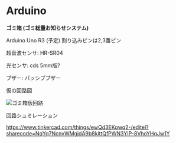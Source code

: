 # Arduino

**ゴミ箱 (ゴミ総量お知らせシステム)**

Arduino Uno R3 (予定) 割り込みピンは2,3番ピン

超音波センサ: HR-SR04

光センサ: cds 5mm版?

ブザー: パッシブブザー

仮の回路図

![ゴミ箱仮回路](https://github.com/ochiryosuke/Arduino/assets/108120560/27ddeb55-6f2e-4b3f-970d-1d0778c453c5)


回路シュミレーション

https://www.tinkercad.com/things/ewQd3EKqwq2-/editel?sharecode=NqYq7NcnvWMgjdA9b8kittQfPWN3YIP-8VhoYHqJw1Y
